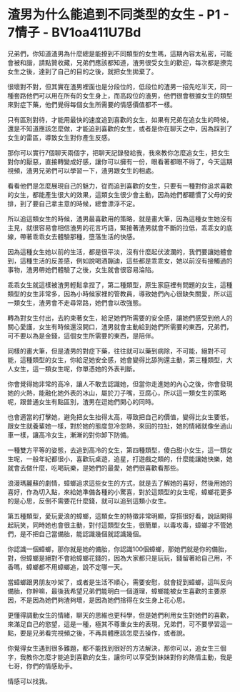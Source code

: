 # 渣男为什么能追到不同类型的女生 - P1 - 7情子 - BV1oa411U7Bd

兄弟們，你知道渣男為什麼總是能撩到不同類型的女生嗎，這期內容太私密，可能會被和諧，請點贊收藏，兄弟們應該都知道，渣男很受女生的歡迎，每次都是撩完女生之後，達到了自己的目的之後，就把女生拋棄了。

很壞對不對，但其實在渣男裡面也是分段位的，低段位的渣男一招先吃半天，同一種套路他們可以用在所有的女生身上，而高段位的渣男，他們很會根據女生的類型來對症下藥，他們覺得每個女生所需要的情感價值都不一樣。

只有區別對待，才能用最快的速度追到喜歡的女生，如果有兄弟在追女生的時候，還是不知道應該怎麼做，才能追到喜歡的女生，或者是你在聊天之中，因為踩到了女生的雷區，導致女生對你產生反感。

那你可以實行7個聊天兩個字，把聊天記錄發給我，我來教你怎麼追女生，把女生對你的厭惡，直接轉變成好感，讓你可以擁有一份，眼看著都眼不得了，今天這期視頻，渣男兄弟們可以學習一下，渣男跟女生的相處。

看看他們是怎麼展現自己的魅力，從而追到喜歡的女生，只要有一種對你追求喜歡的女生，都能產生很大的效果，這類女生很少會主動，因為她們都聽慣了父母的安排，到了要自己拿主意的時候，總會漂浮不定。

所以追這類女生的時候，渣男最喜歡用的策略，就是畫大筆，因為這種女生她沒有主見，就很容易會相信渣男的花言巧語，緊接著渣男就會不斷的拉低，乖乖女的底線，帶著乖乖女去體驗那種，墮落生活的快感。

因為這種女生她以前的生活，都是很平淡，沒有什麼起伏波瀾的，我們要讓她體會到，這種生活的反差感，例如說喝酒蹦迪，這些都是乖乖女，她以前沒有接觸過的事物，渣男帶她們體驗了之後，女生就會很容易淪陷。

乖乖女生就這樣被渣男輕鬆拿捏了，第二種類型，原生家庭裡有問題的女生，這種類型的女生非常多，因為小時候家裡的管教員，導致她們內心很缺失關愛，所以這一類女生，渣男會不走尋常路，她們會以改強態。

轉為對女生付出，去約束著女生，給足她們所需要的安全感，讓她們感受到他人的關心愛護，女生有時候還沒開口，渣男就會主動給到她們所需要的東西，兄弟們，可不要以為是金錢，這個女生所需要的東西，是陪伴。

同樣的畫大筆，但是渣男的對症下藥，往往就可以藥到病除，不可能，絕對不可能，這種類型的女生，你給足她安全感，她會變得比舔狗還主動，第三種類型，大人女生，這一類女生呢，你單憑她的外表判斷。

你會覺得她非常的高冷，讓人不敢去認識她，但當你走進她的內心之後，你會發現她的火熱，能融化她外表的冰山，屬於刀子嘴，豆腐心，所以這一類女生的策略呢，跟普通女生有點區別，渣男在逗她們開心的同時。

也會適當的打擊她，避免把女生抬得太高，導致把自己的價值，變得比女生要低，跟女生就養輩她一樣，對於她的態度忽冷忽熱，來回的拉扯，她的情緒就像坐過山車一樣，讓高冷女生，漸漸的對你卸下防備。

一種雙方平等的姿態，去追到高冷的女生，第四種類型，傻白甜小女生，這一類女生呢，一般年紀都很小，喜歡玩桌遊，追星，打遊戲之類的，什麼能讓她快樂，她就會去做什麼，吃喝玩樂，是她們的最愛，她們很喜歡看那些。

浪漫瑪麗蘇的劇情，蟑螂追求這些女生的方式，就是去了解她的喜好，然後用她的喜好，作為切入點，來給她準備各種的小驚喜，對於這類型的女生呢，蟑螂花更多的是心思，反倒不需要花什麼錢，就可以追到這類小女生。

第五種類型，愛玩愛浪的蟑螂，這類女生的特徵非常明顯，穿搭很好看，說話開得起玩笑，同時她也會很主動，對付這類型女生，很簡單，以毒攻毒，蟑螂才不管她們，是不把自己當備胎，能認識幾個就認識幾個。

你認識一個蟑螂，那你就是她的備胎，你認識100個蟑螂，那她們就是你的備胎，對，但蟑螂是絕對不會給蟑螂花錢的，因為大家都只是玩玩，錢留著給自己用，不香嗎，蟑螂都不用蟑螂追，說不定哪一天。

當蟑螂跟男朋友吵架了，或者是生活不順心，需要安慰，就會捉到蟑螂，這叫反向備胎，你幹嘛，最後我希望兄弟們能明白一個道理，蟑螂能被女生喜歡的主要原因，不是因為她們夠渣夠壞，是因為她們捨得在女生身上花心思。

更懂得調動女生的情緒，聊天的思維也更科學，但是她們利用女生對她們的喜歡，來滿足自己的慾望，這是一種，極其不尊重女生的表現，兄弟們，可不要學習這一點，要是兄弟看完視頻之後，不再具體應該怎麼去操作，或者說。

你覺得女生遇到很多難題，都不能找到很好的方法解決，那你可以，追女生三個字，我教你怎麼才能追到喜歡的女生，讓你可以享受到妹妹對你的熱情主動，我是七哥，你們的情感助手。

情感可以找我。